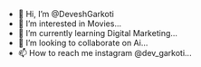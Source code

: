 - 👋 Hi, I’m @DeveshGarkoti
- 👀 I’m interested in Movies...
- 🌱 I’m currently learning Digital Marketing...
- 💞️ I’m looking to collaborate on Ai...
- 📫 How to reach me instagram @dev_garkoti...

<!---
DeveshGarkoti/DeveshGarkoti is a ✨ special ✨ repository because its `README.md` (this file) appears on your GitHub profile.
You can click the Preview link to take a look at your changes.
--->
